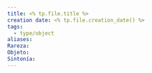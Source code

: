 ```yaml
---
title: <% tp.file.title %>
creation date: <% tp.file.creation_date() %>
tags:
  - type/object
aliases: 
Rareza: 
Objeto: 
Sintonía:
---
```


